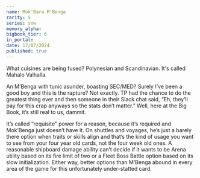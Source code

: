 ```yaml
---
name: Mok'Bara M'Benga
rarity: 5
series: snw
memory_alpha:
bigbook_tier: 6
in_portal:
date: 17/07/2024
published: true
---
```


What cuisines are being fused? Polynesian and Scandinavian. It's called Mahalo Valhalla.

An M’Benga with tunic asunder, boasting SEC/MED? Surely I’ve been a good boy and this is the rapture? Not exactly. TP had the chance to do the greatest thing ever and then someone in their Slack chat said, “Eh, they’ll pay for this crap anyways so the stats don’t matter.” Well, here at the Big Book, it’s still real to us, dammit.

It’s called “requisite” power for a reason, because it’s required and Mok’Benga just doesn’t have it. On shuttles and voyages, he’s just a barely there option when traits or skills align and that’s the kind of usage you want to see from your four year old cards, not the four week old ones. A reasonable shipboard damage ability can’t decide if it wants to be Arena utility based on its fire limit of two or a Fleet Boss Battle option based on its slow initialization. Either way, better options than M’Benga abound in every area of the game for this unfortunately under-statted card.
